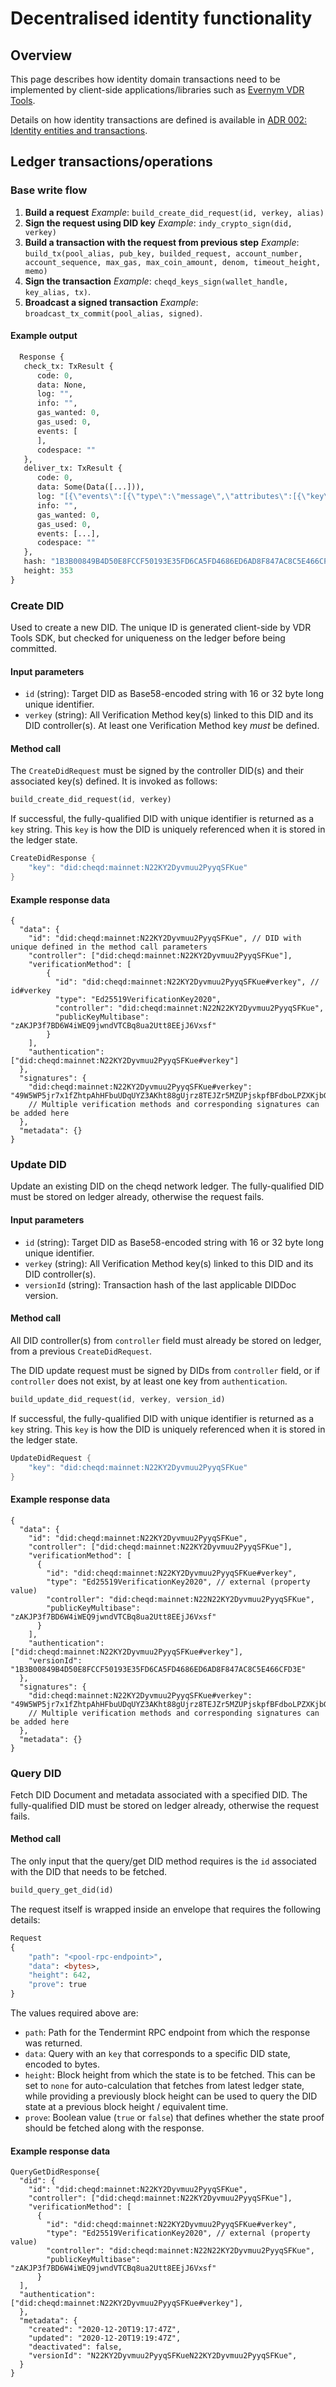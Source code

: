 # Decentralised identity functionality

## Overview

This page describes how identity domain transactions need to be implemented by client-side applications/libraries such as [Evernym VDR Tools](https://gitlab.com/evernym/verity/vdr-tools).

Details on how identity transactions are defined is available in [ADR 002: Identity entities and transactions](../../architecture/adr-list/adr-002-cheqd-did-method.md).

## Ledger transactions/operations

### Base write flow

1. **Build a request** _Example_: `build_create_did_request(id, verkey, alias)`
2. **Sign the request using DID key** _Example_:  `indy_crypto_sign(did, verkey)`
3. **Build a transaction with the request from previous step** _Example_: `build_tx(pool_alias, pub_key, builded_request, account_number, account_sequence, max_gas, max_coin_amount, denom, timeout_height, memo)`
4. **Sign the transaction** _Example_: `cheqd_keys_sign(wallet_handle, key_alias, tx)`.
5. **Broadcast a signed transaction** _Example_: `broadcast_tx_commit(pool_alias, signed)`.

#### Example output

```protobuf
  Response {
   check_tx: TxResult {
      code: 0,
      data: None,
      log: "",
      info: "",
      gas_wanted: 0,
      gas_used: 0,
      events: [
      ],
      codespace: ""
   },
   deliver_tx: TxResult {
      code: 0,
      data: Some(Data([...])),
      log: "[{\"events\":[{\"type\":\"message\",\"attributes\":[{\"key\":\"action\",\"value\":\"send\"},{\"key\":\"sender\",\"value\":\"cheqd1fknpjldck6n3v2wu86arpz8xjnfc60f99ylcjd\"},{\"key\":\"module\",\"value\":\"bank\"}]},{\"type\":\"transfer\",\"attributes\":[{\"key\":\"recipient\",\"value\":\"cheqd1pvnjjy3vz0ga6hexv32gdxydzxth7f86mekcpg\"},{\"key\":\"sender\",\"value\":\"cheqd1fknpjldck6n3v2wu86arpz8xjnfc60f99ylcjd\"},{\"key\":\"amount\",\"value\":\"500000ncheq\"}]}]}]",
      info: "",
      gas_wanted: 0,
      gas_used: 0,
      events: [...], 
      codespace: ""
   },
   hash: "1B3B00849B4D50E8FCCF50193E35FD6CA5FD4686ED6AD8F847AC8C5E466CFD3E",
   height: 353
}
```

### Create DID

Used to create a new DID. The unique ID is generated client-side by VDR Tools SDK, but checked for uniqueness on the ledger before being committed.

#### Input parameters

* `id` (string): Target DID as Base58-encoded string with 16 or 32 byte long unique identifier.
* `verkey` (string): All Verification Method key(s) linked to this DID and its DID controller(s). At least one Verification Method key *must* be defined.

#### Method call

The `CreateDidRequest` must be signed by the controller DID(s) and their associated key(s) defined. It is invoked as follows:

```rust
build_create_did_request(id, verkey)
```

If successful, the fully-qualified DID with unique identifier is returned as a `key` string. This `key` is how the DID is uniquely referenced when it is stored in the ledger state.

```rust
CreateDidResponse {
    "key": "did:cheqd:mainnet:N22KY2Dyvmuu2PyyqSFKue" 
}
```

#### Example response data

```jsonc
{
  "data": {
    "id": "did:cheqd:mainnet:N22KY2Dyvmuu2PyyqSFKue", // DID with unique defined in the method call parameters
    "controller": ["did:cheqd:mainnet:N22KY2Dyvmuu2PyyqSFKue"],
    "verificationMethod": [
        {
          "id": "did:cheqd:mainnet:N22KY2Dyvmuu2PyyqSFKue#verkey", // id#verkey
          "type": "Ed25519VerificationKey2020",
          "controller": "did:cheqd:mainnet:N22N22KY2Dyvmuu2PyyqSFKue",
          "publicKeyMultibase": "zAKJP3f7BD6W4iWEQ9jwndVTCBq8ua2Utt8EEjJ6Vxsf"
        }
    ],
    "authentication": ["did:cheqd:mainnet:N22KY2Dyvmuu2PyyqSFKue#verkey"]
  },
  "signatures": {
    "did:cheqd:mainnet:N22KY2Dyvmuu2PyyqSFKue#verkey": "49W5WP5jr7x1fZhtpAhHFbuUDqUYZ3AKht88gUjrz8TEJZr5MZUPjskpfBFdboLPZXKjbGjutoVascfKiMD5W7Ba"
    // Multiple verification methods and corresponding signatures can be added here
  },
  "metadata": {}
}
```

### Update DID

Update an existing DID on the cheqd network ledger. The fully-qualified DID must be stored on ledger already, otherwise the request fails.

#### Input parameters

* `id` (string): Target DID as Base58-encoded string with 16 or 32 byte long unique identifier.
* `verkey` (string): All Verification Method key(s) linked to this DID and its DID controller(s).
* `versionId` (string): Transaction hash of the last applicable DIDDoc version.

#### Method call

All DID controller(s) from `controller` field must already be stored on ledger, from a previous `CreateDidRequest`.

The DID update request must be signed by DIDs from `controller` field, or if `controller` does not exist, by at least one key from `authentication`.

```rust
build_update_did_request(id, verkey, version_id)
```

If successful, the fully-qualified DID with unique identifier is returned as a `key` string. This `key` is how the DID is uniquely referenced when it is stored in the ledger state.

```rust
UpdateDidRequest {
    "key": "did:cheqd:mainnet:N22KY2Dyvmuu2PyyqSFKue" 
}
```

#### Example response data

```jsonc
{
  "data": {
    "id": "did:cheqd:mainnet:N22KY2Dyvmuu2PyyqSFKue",
    "controller": ["did:cheqd:mainnet:N22KY2Dyvmuu2PyyqSFKue"],
    "verificationMethod": [
      {
        "id": "did:cheqd:mainnet:N22KY2Dyvmuu2PyyqSFKue#verkey",
        "type": "Ed25519VerificationKey2020", // external (property value)
        "controller": "did:cheqd:mainnet:N22N22KY2Dyvmuu2PyyqSFKue",
        "publicKeyMultibase": "zAKJP3f7BD6W4iWEQ9jwndVTCBq8ua2Utt8EEjJ6Vxsf"
      }
    ],
    "authentication": ["did:cheqd:mainnet:N22KY2Dyvmuu2PyyqSFKue#verkey"],
    "versionId": "1B3B00849B4D50E8FCCF50193E35FD6CA5FD4686ED6AD8F847AC8C5E466CFD3E"
  },
  "signatures": {
    "did:cheqd:mainnet:N22KY2Dyvmuu2PyyqSFKue#verkey": "49W5WP5jr7x1fZhtpAhHFbuUDqUYZ3AKht88gUjrz8TEJZr5MZUPjskpfBFdboLPZXKjbGjutoVascfKiMD5W7Ba"
    // Multiple verification methods and corresponding signatures can be added here
  },
  "metadata": {}
}
```

### Query DID

Fetch DID Document and metadata associated with a specified DID. The fully-qualified DID must be stored on ledger already, otherwise the request fails.

#### Method call

The only input that the query/get DID method requires is the `id` associated with the DID that needs to be fetched.

```rust
build_query_get_did(id)
```

The request itself is wrapped inside an envelope that requires the following details:

```protobuf
Request 
{
    "path": "<pool-rpc-endpoint>",
    "data": <bytes>,
    "height": 642,
    "prove": true
}
```

The values required above are:

* `path`: Path for the Tendermint RPC endpoint from which the response was returned.
* `data`: Query with an `key` that corresponds to a specific DID state, encoded to bytes.
* `height`: Block height from which the state is to be fetched. This can be set to `none` for auto-calculation that fetches from latest ledger state, while providing a previously block height can be used to query the DID state at a previous block height / equivalent time.
* `prove`: Boolean value (`true` or `false`) that defines whether the state proof should be fetched along with the response.

#### Example response data

```jsonc
QueryGetDidResponse{
  "did": {
    "id": "did:cheqd:mainnet:N22KY2Dyvmuu2PyyqSFKue",
    "controller": ["did:cheqd:mainnet:N22KY2Dyvmuu2PyyqSFKue"],
    "verificationMethod": [
      {
        "id": "did:cheqd:mainnet:N22KY2Dyvmuu2PyyqSFKue#verkey",
        "type": "Ed25519VerificationKey2020", // external (property value)
        "controller": "did:cheqd:mainnet:N22N22KY2Dyvmuu2PyyqSFKue",
        "publicKeyMultibase": "zAKJP3f7BD6W4iWEQ9jwndVTCBq8ua2Utt8EEjJ6Vxsf"
      }
  ],
  "authentication": ["did:cheqd:mainnet:N22KY2Dyvmuu2PyyqSFKue#verkey"],
  },
  "metadata": {
    "created": "2020-12-20T19:17:47Z",
    "updated": "2020-12-20T19:19:47Z",
    "deactivated": false,
    "versionId": "N22KY2Dyvmuu2PyyqSFKueN22KY2Dyvmuu2PyyqSFKue",
  }
}
```
